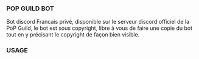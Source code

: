 ### POP GUILD BOT
Bot discord Francais privé, disponible sur le serveur discord officiel de la PoP Guild, le bot est sous copyright, libre à vous de faire une copie du bot tout en y précisant le copyright de façon bien visible.

### USAGE
